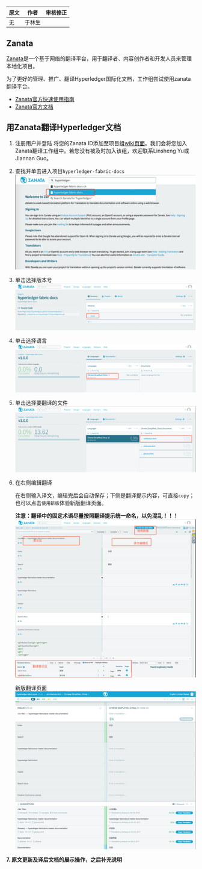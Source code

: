 
| 原文 | 作者 | 审核修正 |
| --- | --- | --- |
| 无 | 于林生 |  |

## Zanata

[Zanata](http://zanata.org/)是一个基于网络的翻译平台，用于翻译者、内容创作者和开发人员来管理本地化项目。

为了更好的管理、推广、翻译Hyperledger国际化文档，工作组尝试使用zanata翻译平台。

* [Zanata官方快速使用指南](http://docs.zanata.org/en/release/user-guide/translator-guide/)
* [Zanata官方文档](http://docs.zanata.org/en/release/)

## 用Zanata翻译Hyperledger文档

1. 注册用户并登陆
将您的Zanata ID添加至项目组[wiki页面](https://wiki.hyperledger.org/groups/twgc/team_ie)。我们会将您加入Zanata翻译工作组中。若您没有被及时加入该组，欢迎联系Linsheng Yu或Jiannan Guo。
2. 查找并单击进入项目`hyperledger-fabric-docs`
![](img/zanata-1.jpeg)
3. 单击选择版本号
![](img/zanata-2.jpg)
4. 单击选择语言
![](img/zanata-3.jpg)
5. 单击选择要翻译的文件
![](img/zanata-4.jpg)
6. 在右侧编辑翻译

    在右侧输入译文，编辑完后会自动保存；下侧是翻译提示内容，可直接`copy`；也可以点击`使用新版`体验新版翻译页面。

    **注意：翻译中的固定术语尽量按照翻译提示统一命名，以免混乱！！！**
![](img/zanata-5.jpg)

    新版翻译页面
![](img/zanata-6.jpg)

**7. 原文更新及译后文档的展示操作，之后补充说明**

